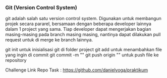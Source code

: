 ### Git (Version Control System)

git adalah salah satu version control system. Digunakan untuk membangun projek secara pararel, bersamaan dengan beberapa developer lainnya dalam 1 project yang sama. Tiap developer dapat mengerjakan bagian masing-masing pada branch masing masing, nantinya dapat dilakukan pull request untuk di merge ke branch lainnya.

git init untuk inisialisasi git di folder project
git add untuk menambahkan file yang ingin di commit
git commit -m "<pesan commit>"
git push origin "<nama branch>" untuk push file ke repository

Challenge
Link Repo Task : https://github.com/danielyoga/praktikum